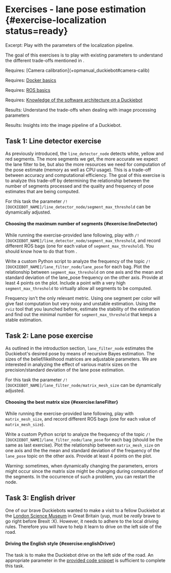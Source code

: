 # Exercises - lane pose estimation {#exercise-localization status=ready}

Excerpt: Play with the parameters of the localization pipeline.

The goal of this exercises is to play with existing parameters to understand the different trade-offs mentioned in [](#cra-loc-lm).

<div class='requirements' markdown='1'>
  Requires: [Camera calibration](+opmanual_duckiebot#camera-calib)

  Requires: [Docker basics](+duckietown-robotics-development#docker-basics)

  Requires: [ROS basics](+duckietown-robotics-development#sw-advanced)

  Requires: [Knowledge of the software architecture on a Duckiebot](+duckietown-robotics-development#duckietown-code-structure)

  Results: Understand the trade-offs when dealing with image processing parameters

  Results: Insights into the image pipeline of a Duckiebot.
</div>

## Task 1: Line detector exercise

As previously introduced, the `line_detector_node` detects white, yellow and red segments. The more segments we get, the more accurate we expect the lane filter to be, but also the more resources we need for computation of the pose estimate (memory as well as CPU usage). This is a trade-off between accuracy and computational efficiency. The goal of this exercise is to analyze this trade-off by determining the relationship between the number of segments processed and the quality and frequency of pose estimates that are being computed.

For this task the parameter `/![DUCKIEBOT_NAME]/line_detector_node/segment_max_threshold` can be dynamically adjusted.

#### Choosing the maximum number of segments {#exercise:lineDetector}

While running the exercise-provided lane following, play with `/![DUCKIEBOT_NAME]/line_detector_node/segment_max_threshold`, and record different ROS bags (one for each value of `segment_max_threshold`). You should know how to do that from [](+duckietown-robotics-development#ros-logs).

Write a custom Python script to analyze the frequency of the topic `/![DUCKIEBOT_NAME]/lane_filter_node/lane_pose` for each bag. Plot the relationship between `segment_max_threshold` on one axis and the mean and standard deviation of the lane_pose frequency on the other axis. Provide at least 4 points on the plot. Include a point with a very high `segment_max_threshold` to virtually allow all segments to be computed.

Frequency isn't the only relevant metric. Using one segment per color will give fast computation but very noisy and unstable estimation. Using the `rviz` tool that you launched before, estimate the stability of the estimation and find out the minimal number for `segment_max_threshold` that keeps a stable estimation.

<end/>

## Task 2: Lane pose exercise

As outlined in the introduction section, `lane_filter_node` estimates the Duckiebot's desired pose by means of recursive Bayes estimation. The sizes of the belief/likelihood matrices are adjustable parameters. We are interested in analyzing the effect of various matrix sizes on the precision/standard deviation of the lane pose estimation.

For this task the parameter `/![DUCKIEBOT_NAME]/lane_filter_node/matrix_mesh_size` can be dynamically adjusted.

#### Choosing the best matrix size {#exercise:laneFilter}

While running the exercise-provided lane following, play with `matrix_mesh_size`, and record different ROS bags (one for each value of `matrix_mesh_size`).

Write a custom Python script to analyze the frequency of the topic `/![DUCKIEBOT_NAME]/lane_filter_node/lane_pose` for each bag (should be the same as last exercise). Plot the relationship between `matrix_mesh_size` on one axis and the the mean and standard deviation of the frequency of the `lane_pose` topic on the other axis. Provide at least 4 points on the plot.

Warning: sometimes, when dynamically changing the parameters, errors might occur since the matrix size might be changing during computation of the segments. In the occurrence of such a problem, you can restart the node.

<end/>

## Task 3: English driver

One of our brave Duckiebots wanted to make a visit to a fellow Duckiebot at the [London Science Museum](https://www.sciencemuseum.org.uk/about-us/press-office/science-museum-explores-future-driven-autonomous-vehicles) in Great Britain (yup, must be *really* brave to go right before Brexit :X). However, it needs to adhere to the local driving rules. Therefore you will have to help it learn to drive on the left side of the road.

#### Driving the English style {#exercise:englishDriver}

The task is to make the Duckiebot drive on the left side of the road. An appropriate parameter in the [provided code snippet](#histogramfilter) is sufficient to complete this task.

<end/>
